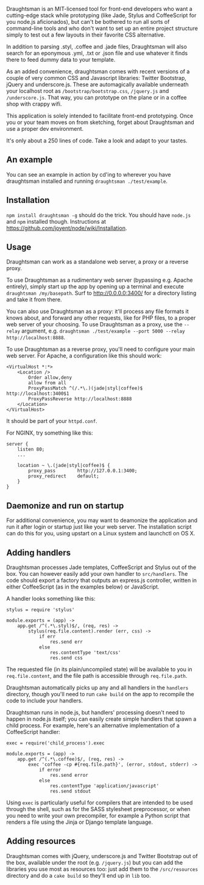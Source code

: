 Draughtsman is an MIT-licensed tool for front-end developers who want a cutting-edge
stack while prototyping (like Jade, Stylus and CoffeeScript for you node.js aficionados), 
but can't be bothered to run all sorts of command-line tools and who don't want to 
set up an entire project structure simply to test out a few layouts in their favorite
CSS alternative.

In addition to parsing .styl, .coffee and .jade files, Draughtsman will also search for
an eponymous .yml, .txt or .json file and use whatever it finds there to feed dummy data 
to your template.

As an added convenience, draughtsman comes with recent versions of a couple of very common CSS and Javascript libraries: Twitter Bootstrap, jQuery and underscore.js. These are automagically available underneath your localhost root as `/bootstrap/bootstrap.css`, `/jquery.js` and `/underscore.js`. That way, you can prototype on the plane or in a coffee shop with crappy wifi.

This application is solely intended to facilitate front-end prototyping. Once you or your
team moves on from sketching, forget about Draughtsman and use a proper dev environment.

It's only about a 250 lines of code. Take a look and adapt to your tastes.

## An example

You can see an example in action by cd'ing to wherever you have draughtsman installed and
running `draughtsman ./test/example`.

## Installation

`npm install draughtsman -g` should do the trick. You should have `node.js` and `npm` installed though. Instructions at https://github.com/joyent/node/wiki/Installation.

## Usage

Draughtsman can work as a standalone web server, a proxy or a reverse proxy.

To use Draughtsman as a rudimentary web server (bypassing e.g. Apache entirely), simply start up 
the app by opening up a terminal and execute `draughtsman /my/basepath`. Surf to http://0.0.0.0:3400/ for a directory listing and take it from there.

You can also use Draughtsman as a proxy: it'll process any file formats it knows about, 
and forward any other requests, like for PHP files, to a proper web server of your choosing.
To use Draughtsman as a proxy, use the `--relay` argument, e.g. `draughtsman ./test/example --port 5000 --relay http://localhost:8888`.

To use Draughtsman as a reverse proxy, you'll need to configure your main web server. For Apache, 
a configuration like this should work:

    <VirtualHost *:*>
        <Location />
            Order allow,deny
            allow from all
            ProxyPassMatch ^(/.*\.)(jade|styl|coffee)$ http://localhost:3400$1
            ProxyPassReverse http://localhost:8888
        </Location>
    </VirtualHost>

It should be part of your `httpd.conf`.

For NGINX, try something like this: 

    server {
        listen 80;
        ...
    
        location ~ \.(jade|styl|coffee)$ {
            proxy_pass        http://127.0.0.1:3400;
            proxy_redirect    default;
        }
    }

## Daemonize and run on startup

For additional convenience, you may want to deamonize the application and run it after 
login or startup just like your web server. The installation script can do this for you, using upstart on a Linux system and launchctl on OS X.

## Adding handlers

Draughtsman processes Jade templates, CoffeeScript and Stylus out of the box. You can however
easily add your own handler to `src/handlers`. The code should export a factory that outputs
an express.js controller, written in either CoffeeScript (as in the examples below) or 
JavaScript.

A handler looks something like this: 

    stylus = require 'stylus'
    
    module.exports = (app) ->
        app.get /^(.*\.styl)$/, (req, res) ->
            stylus(req.file.content).render (err, css) ->
                if err
                    res.send err
                else
                    res.contentType 'text/css'
                    res.send css

The requested file (in its plain/uncompiled state) will be available to you in `req.file.content`, 
and the file path is accessible through `req.file.path`.

Draughtsman automatically picks up any and all handlers in the `handlers` directory, though
you'll need to run `cake build` on the app to recompile the code to include your handlers.

Draughtsman runs in node.js, but handlers' processing doesn't need to happen in node.js itself;
you can easily create simple handlers that spawn a child process. For example, here's an 
alternative implementation of a CoffeeScript handler: 

    exec = require('child_process').exec

    module.exports = (app) ->
        app.get /^(.*\.coffee)$/, (req, res) ->
            exec 'coffee -cp #{req.file.path}', (error, stdout, stderr) ->
                if error
                    res.send error
                else
                    res.contentType 'application/javascript'
                    res.send stdout

Using `exec` is particularly useful for compilers that are intended to be used through the
shell, such as for the SASS stylesheet preprocessor, or when you need to write your own precompiler, 
for example a Python script that renders a file using the Jinja or Django template language.

## Adding resources

Draughtsman comes with jQuery, underscore.js and Twitter Bootstrap out of the box, available under the root (e.g. `/jquery.js`) but you can add the libraries you use most as resources too: just add them to the `/src/resources` directory and do a `cake build` so they'll end up in `lib` too.
